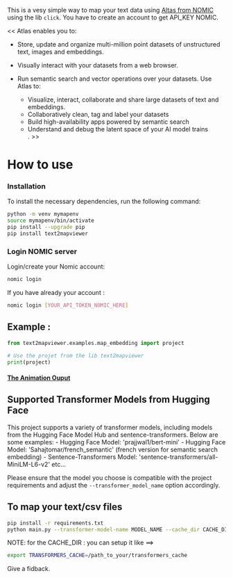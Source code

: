 This is a vesy simple way to map your text data using [Altas from NOMIC](https://docs.nomic.ai/index.html) using the lib `click`. 
You have to create an account to get API_KEY NOMIC. 

<< Atlas enables you to:
* Store, update and organize multi-million point datasets of unstructured text, images and embeddings.
* Visually interact with your datasets from a web browser.
* Run semantic search and vector operations over your datasets.
Use Atlas to:

    - Visualize, interact, collaborate and share large datasets of text and embeddings.
    - Collaboratively clean, tag and label your datasets
    - Build high-availability apps powered by semantic search
    - Understand and debug the latent space of your AI model trains  
 . >>


# How to use
### Installation

To install the necessary dependencies, run the following command:

```bash
python -m venv mymapenv 
source mymapenv/bin/activate
pip install --upgrade pip 
pip install text2mapviewer
```

### Login NOMIC server

Login/create your Nomic account:

```bash
nomic login
```
If you have already your account : 

```bash
nomic login [YOUR_API_TOKEN_NOMIC_HERE] 
```
## Example : 

```python
from text2mapviewer.examples.map_embedding import project

# Use the projet from the lib text2mapviewer 
print(project) 
```
#### [ The Animation Ouput](https://atlas.nomic.ai/map/0b4c0459-98f2-4aab-8d47-875765832049/54017477-907d-46e8-8d56-dddf7ab7fcfc)




## Supported Transformer Models from Hugging Face 

This project supports a variety of transformer models, including models from the Hugging Face Model Hub and sentence-transformers. Below are some examples:
    - Hugging Face Model: 'prajjwal1/bert-mini'
    - Hugging Face Model: 'Sahajtomar/french_semantic'  (french version for semantic search embedding) 
    - Sentence-Transformers Model: 'sentence-transformers/all-MiniLM-L6-v2' etc...

Please ensure that the model you choose is compatible with the project requirements and adjust the `--transformer_model_name` option accordingly.

## To map your text/csv  files

```bash
pip install -r requirements.txt
python main.py --transformer-model-name MODEL_NAME --cache_dir CACHE_DIR --batch-size BATCH_SIZE --file-path FILE_PATH
```
NOTE: for the CACHE_DIR : you can setup it like ==> 

```bash
export TRANSFORMERS_CACHE=/path_to_your/transformers_cache
```

Give a fidback. 
